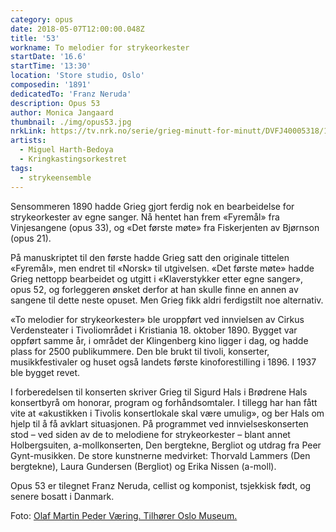 ```yaml
---
category: opus
date: 2018-05-07T12:00:00.048Z
title: '53'
workname: To melodier for strykeorkester
startDate: '16.6'
startTime: '13:30'
location: 'Store studio, Oslo'
composedin: '1891'
dedicatedTo: 'Franz Neruda'
description: Opus 53
author: Monica Jangaard
thumbnail: ./img/opus53.jpg
nrkLink: https://tv.nrk.no/serie/grieg-minutt-for-minutt/DVFJ40005318/16-06-2018
artists:
  - Miguel Harth-Bedoya
  - Kringkastingsorkestret
tags:
  - strykeensemble
---
```

Sensommeren 1890 hadde Grieg gjort ferdig nok en bearbeidelse for strykeorkester av egne sanger. Nå hentet han frem «Fyremål» fra Vinjesangene (opus 33), og «Det første møte» fra Fiskerjenten av Bjørnson (opus 21).  

På manuskriptet til den første hadde Grieg satt den originale tittelen «Fyremål», men endret til «Norsk» til utgivelsen. «Det første møte» hadde Grieg nettopp bearbeidet og utgitt i «Klaverstykker etter egne sanger», opus 52, og forleggeren ønsket derfor at han skulle finne en annen av sangene til dette neste opuset. Men Grieg fikk aldri ferdigstilt noe alternativ.  

«To melodier for strykeorkester» ble uroppført ved innvielsen av Cirkus Verdensteater i Tivoliområdet i Kristiania 18. oktober 1890. Bygget var oppført samme år, i området der Klingenberg kino ligger i dag, og hadde plass for 2500 publikummere. Den ble brukt til tivoli, konserter, musikkfestivaler og huset også landets første kinoforestilling i 1896. I 1937 ble bygget revet.  

I forberedelsen til konserten skriver Grieg til Sigurd Hals i Brødrene Hals konsertbyrå om honorar, program og forhåndsomtaler. I tillegg har han fått vite at «akustikken i Tivolis konsertlokale skal være umulig», og ber Hals om hjelp til å få avklart situasjonen. På programmet ved innvielseskonserten stod – ved siden av de to melodiene for strykeorkester – blant annet Holbergsuiten, a-mollkonserten, Den bergtekne, Bergliot og utdrag fra Peer Gynt-musikken. De store kunstnerne medvirket: Thorvald Lammers (Den bergtekne), Laura Gundersen (Bergliot) og Erika Nissen (a-moll).

Opus 53 er tilegnet Franz Neruda, cellist og komponist, tsjekkisk født, og senere bosatt i Danmark.

Foto: <a href="http://www.oslobilder.no/OMU/OB.F01068" target="_blank">Olaf Martin Peder Væring. Tilhører Oslo Museum.</a>

